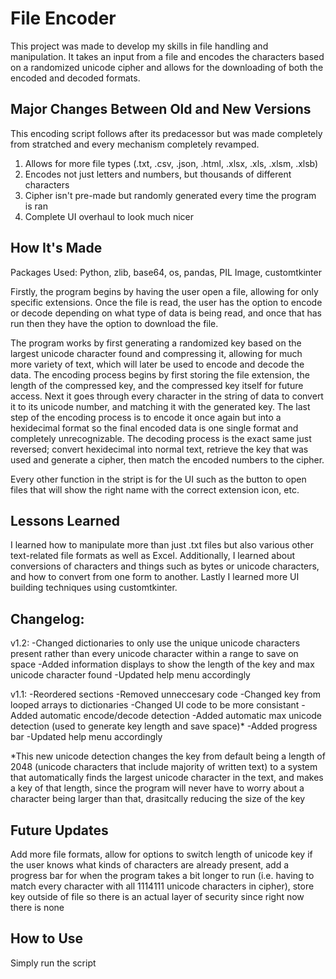 # File Encoder
This project was made to develop my skills in file handling and manipulation. It takes an input from a file and encodes the characters based on a randomized unicode cipher and allows for the downloading of both the encoded and decoded formats.

## Major Changes Between Old and New Versions

This encoding script follows after its predacessor but was made completely from stratched and every mechanism completely revamped.
1. Allows for more file types (.txt, .csv, .json, .html, .xlsx, .xls, .xlsm, .xlsb)
2. Encodes not just letters and numbers, but thousands of different characters
3. Cipher isn't pre-made but randomly generated every time the program is ran
4. Complete UI overhaul to look much nicer

## How It's Made

Packages Used: Python, zlib, base64, os, pandas, PIL Image, customtkinter

Firstly, the program begins by having the user open a file, allowing for only specific extensions. Once the file is read, the user has the option to encode or decode depending on what type of data is being read, and once that has run then they have the option to download the file.

The program works by first generating a randomized key based on the largest unicode character found and compressing it, allowing for much more variety of text, which will later be used to encode and decode the data. The encoding process begins by first storing the file extension, the length of the compressed key, and the compressed key itself for future access. Next it goes through every character in the string of data to convert it to its unicode number, and matching it with the generated key. The last step of the encoding process is to encode it once again but into a hexidecimal format so the final encoded data is one single format and completely unrecognizable. The decoding process is the exact same just reversed; convert hexidecimal into normal text, retrieve the key that was used and generate a cipher, then match the encoded numbers to the cipher.

Every other function in the stript is for the UI such as the button to open files that will show the right name with the correct extension icon, etc.

## Lessons Learned

I learned how to manipulate more than just .txt files but also various other text-related file formats as well as Excel. Additionally, I learned about conversions of characters and things such as bytes or unicode characters, and how to convert from one form to another. Lastly I learned more UI building techniques using customtkinter.

## Changelog:
v1.2:
-Changed dictionaries to only use the unique unicode characters present rather than every unicode character within a range to save on space
-Added information displays to show the length of the key and max unicode character found
-Updated help menu accordingly

v1.1: 
-Reordered sections 
-Removed unneccesary code 
-Changed key from looped arrays to dictionaries 
-Changed UI code to be more consistant 
-Added automatic encode/decode detection 
-Added automatic max unicode detection (used to generate key length and save space)* 
-Added progress bar 
-Updated help menu accordingly

*This new unicode detection changes the key from default being a length of 2048 (unicode characters that include majority of written text) to a system that automatically finds the largest unicode character in the text, and makes a key of that length, since the program will never have to worry about a character being larger than that, drasitcally reducing the size of the key

## Future Updates

Add more file formats, allow for options to switch length of unicode key if the user knows what kinds of characters are already present, add a progress bar for when the program takes a bit longer to run (i.e. having to match every character with all 1114111 unicode characters in cipher), store key outside of file so there is an actual layer of security since right now there is none

## How to Use

Simply run the script
